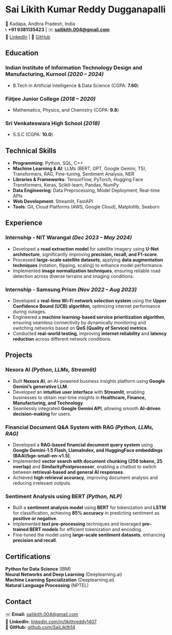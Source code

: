 

# **Sai Likith Kumar Reddy Dugganapalli**  
📍 Kadapa, Andhra Pradesh, India  
📞 **+91 9381135423** | ✉️ **sailikith.004@gmail.com**  
🔗 [LinkedIn](https://linkedin.com/in/likithreddy1407) | 🔗 [GitHub](https://github.com/SaiLikith14)  



## **Education**  
### **Indian Institute of Information Technology Design and Manufacturing, Kurnool** *(2020 – 2024)*  
- B.Tech in Artificial Intelligence & Data Science (CGPA: **7.60**)  

### **Fiitjee Junior College** *(2018 – 2020)*  
- Mathematics, Physics, and Chemistry (CGPA: **9.8**)  

### **Sri Venkateswara High School** *(2018)*  
- S.S.C (CGPA: **10.0**)  


## **Technical Skills**

- **Programming**: Python, SQL, C++  
- **Machine Learning & AI**: LLMs (BERT, GPT, Google Gemini, T5), Transformers, RAG, Fine-tuning, Sentiment Analysis, NER  
- **Libraries & Frameworks**: TensorFlow, PyTorch, Hugging Face Transformers, Keras, Scikit-learn, Pandas, NumPy  
- **Data Engineering**: Data Preprocessing, Model Deployment, Real-time APIs  
- **Web Development**: Streamlit, FastAPI  
- **Tools**: Git, Cloud Platforms (AWS, Google Cloud), Matplotlib, Seaborn  

## **Experience**  

### **Internship - NIT Warangal** *(Dec 2023 – May 2024)*  
- Developed a **road extraction model** for satellite imagery using **U-Net architecture**, significantly improving **precision, recall, and F1-score**.  
- Processed **large-scale satellite datasets**, applying **data augmentation techniques** (rotation, flipping, scaling) to enhance model performance.  
- Implemented **image normalization techniques**, ensuring reliable road detection across diverse terrains and imaging conditions.  

### **Internship - Samsung Prism** *(Nov 2022 – Aug 2023)*  
- Developed a **real-time Wi-Fi network selection system** using the **Upper Confidence Bound (UCB) algorithm**, optimizing internet performance during outages.  
- Engineered a **machine learning-based service prioritization algorithm**, ensuring seamless connectivity by dynamically monitoring and switching networks based on **QoS (Quality of Service) metrics**.  
- Conducted **real-world testing**, improving **internet reliability** and **latency reduction** across different network conditions.  


## **Projects**  

### **Nexora AI** *(Python, LLMs, Streamlit)*  
- Built **Nexora AI**, an AI-powered business insights platform using **Google Gemini’s generative LLM**.  
- Developed an **intuitive user interface** with **Streamlit**, enabling businesses to obtain real-time insights in **Healthcare, Finance, Manufacturing, and Technology**.  
- Seamlessly integrated **Google Gemini API**, allowing smooth **AI-driven decision-making** for users.  

### **Financial Document Q&A System with RAG** *(Python, LLMs, RAG)*  
- Developed a **RAG-based financial document query system** using **Google Gemini-1.5 Flash, LlamaIndex, and HuggingFace embeddings (BAAI/bge-small-en-v1.5)**.  
- Implemented **vector search with document chunking (256 tokens, 25 overlap)** and **SimilarityPostprocessor**, enabling a chatbot to switch between **retrieval-based and general AI responses**.  
- Achieved **high retrieval accuracy**, improving document analysis and reducing irrelevant outputs.  

### **Sentiment Analysis using BERT** *(Python, NLP)*  
- Built a **sentiment analysis model** using **BERT** for tokenization and **LSTM** for classification, achieving **85% accuracy** in predicting sentiment as **positive or negative**.  
- Implemented **text pre-processing** techniques and leveraged **pre-trained BERT models** for efficient tokenization and encoding.  
- Fine-tuned the model using **large-scale sentiment datasets**, enhancing **precision and recall**.  


## **Certifications**  
**Python for Data Science** (IBM)  
**Neural Networks and Deep Learning** (Deeplearning.ai)  
**Machine Learning Specialization** (Deeplearning.ai)  
**Natural Language Processing** (NPTEL)  


##  **Contact**  
✉️ **Email:** [sailikith.004@gmail.com](mailto:sailikith.004@gmail.com)  
🔗 **LinkedIn:** [linkedin.com/in/likithreddy1407](https://linkedin.com/in/likithreddy1407)  
🔗 **GitHub:** [github.com/SaiLikith14](https://github.com/SaiLikith14)  

